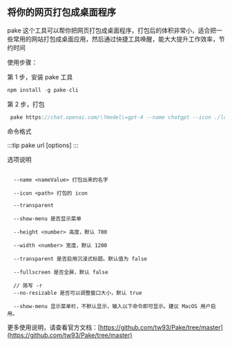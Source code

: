 ## 将你的网页打包成桌面程序

pake 这个工具可以帮你把网页打包成桌面程序，打包后的体积非常小，适合把一些常用的网站打包成桌面应用，然后通过快捷工具唤醒，能大大提升工作效率，节约时间

使用步骤：

第 1 步，安装 pake 工具

```js
npm install -g pake-cli

```

第 2 步，打包

```js
 pake https://chat.openai.com/\?model\=gpt-4 --name chatgpt --icon ./logo.icns --transparent --show-menu
```

命令格式

:::tip
pake url [options]
:::

选项说明

```

  --name <nameValue> 打包出来的名字

  --icon <path> 打包的 icon

  --transparent

  --show-menu 是否显示菜单

  --height <number> 高度，默认 780

  --width <number> 宽度，默认 1200

  --transparent 是否启用沉浸式标题。默认值为 false

  --fullscreen 是否全屏，默认 false

  // 简写 -r
  --no-resizable 是否可以调整窗口大小，默认 true

  --show-menu 显示菜单栏，不默认显示，输入以下命令即可显示。建议 MacOS 用户启用。

```

更多使用说明，请查看官方文档：[https://github.com/tw93/Pake/tree/master](https://github.com/tw93/Pake/tree/master)
